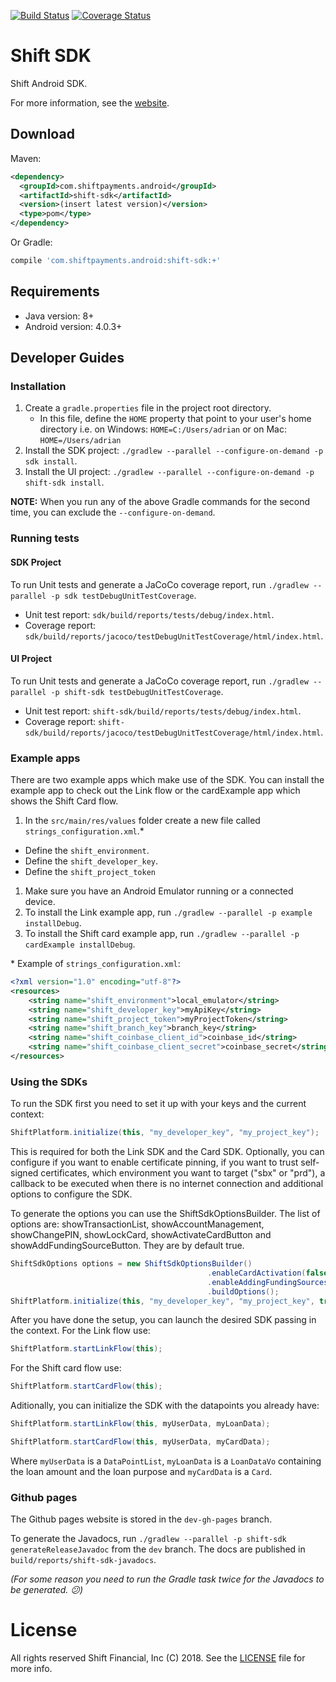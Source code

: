 [![Build Status](https://travis-ci.com/itabulous/ledgelinksdk_android.svg?token=qo11VUxzPNUqYf96JsWf)](https://travis-ci.com/itabulous/ledgelinksdk_android)
[![Coverage Status](https://coveralls.io/repos/github/itabulous/ledgelinksdk_android/badge.svg?branch=master&t=CnCHgb)](https://coveralls.io/github/itabulous/ledgelinksdk_android?branch=master)

# Shift SDK
Shift Android SDK.

For more information, see the [website](https://developer.ledge.me).

## Download

Maven:

```xml
<dependency>
  <groupId>com.shiftpayments.android</groupId>
  <artifactId>shift-sdk</artifactId>
  <version>(insert latest version)</version>
  <type>pom</type>
</dependency>
```

Or Gradle:

```groovy
compile 'com.shiftpayments.android:shift-sdk:+'
```

## Requirements

* Java version: 8+
* Android version: 4.0.3+

## Developer Guides

### Installation

1. Create a `gradle.properties` file in the project root directory.
   * In this file, define the `HOME` property that point to your user's home directory i.e. on Windows: `HOME=C:/Users/adrian` or on Mac: `HOME=/Users/adrian`
1. Install the SDK project: `./gradlew --parallel --configure-on-demand -p sdk install`.
1. Install the UI project: `./gradlew --parallel --configure-on-demand -p shift-sdk install`.

**NOTE:** When you run any of the above Gradle commands for the second time, you can exclude the `--configure-on-demand`.

### Running tests

#### SDK Project

To run Unit tests and generate a JaCoCo coverage report, run `./gradlew --parallel -p sdk testDebugUnitTestCoverage`.

* Unit test report: `sdk/build/reports/tests/debug/index.html`.
* Coverage report: `sdk/build/reports/jacoco/testDebugUnitTestCoverage/html/index.html`.

#### UI Project

To run Unit tests and generate a JaCoCo coverage report, run `./gradlew --parallel -p shift-sdk testDebugUnitTestCoverage`.

* Unit test report: `shift-sdk/build/reports/tests/debug/index.html`.
* Coverage report: `shift-sdk/build/reports/jacoco/testDebugUnitTestCoverage/html/index.html`.

### Example apps

There are two example apps which make use of the SDK. You can install the example app to check out the Link flow or the cardExample app which shows the Shift Card flow. 

1. In the `src/main/res/values` folder create a new file called `strings_configuration.xml`.\*
  * Define the `shift_environment`.
  * Define the `shift_developer_key`.
  * Define the `shift_project_token`
1. Make sure you have an Android Emulator running or a connected device.
1. To install the Link example app, run `./gradlew --parallel -p example installDebug`.
1. To install the Shift card example app, run `./gradlew --parallel -p cardExample installDebug`.
    

\* Example of `strings_configuration.xml`:
```xml
<?xml version="1.0" encoding="utf-8"?>
<resources>
    <string name="shift_environment">local_emulator</string>
    <string name="shift_developer_key">myApiKey</string>
    <string name="shift_project_token">myProjectToken</string>
    <string name="shift_branch_key">branch_key</string>
    <string name="shift_coinbase_client_id">coinbase_id</string>
    <string name="shift_coinbase_client_secret">coinbase_secret</string>
</resources>
```

### Using the SDKs

To run the SDK first you need to set it up with your keys and the current context:
```java
ShiftPlatform.initialize(this, "my_developer_key", "my_project_key");
```
This is required for both the Link SDK and the Card SDK.
Optionally, you can configure if you want to enable certificate pinning, if you want to trust self-signed certificates, 
which environment you want to target ("sbx" or "prd"), a callback to be executed when there is no internet connection and additional options to configure the SDK.

To generate the options you can use the ShiftSdkOptionsBuilder.
The list of options are: showTransactionList, showAccountManagement, showChangePIN, showLockCard,
showActivateCardButton and showAddFundingSourceButton. They are by default true.
```java
ShiftSdkOptions options = new ShiftSdkOptionsBuilder()
                                            .enableCardActivation(false)
                                            .enableAddingFundingSources(false)
                                            .buildOptions();
ShiftPlatform.initialize(this, "my_developer_key", "my_project_key", true, true, "sbx", onNoInternetCallback, options);
```

After you have done the setup, you can launch the desired SDK passing in the context.
For the Link flow use:
```java
ShiftPlatform.startLinkFlow(this);
```
For the Shift card flow use:
```java
ShiftPlatform.startCardFlow(this);
```

Aditionally, you can initialize the SDK with the datapoints you already have:
```java
ShiftPlatform.startLinkFlow(this, myUserData, myLoanData);
```
```java
ShiftPlatform.startCardFlow(this, myUserData, myCardData);
```

Where `myUserData` is a `DataPointList`, `myLoanData` is a `LoanDataVo` containing the loan amount and the loan purpose and `myCardData` is a `Card`.

### Github pages

The Github pages website is stored in the `dev-gh-pages` branch.

To generate the Javadocs, run `./gradlew --parallel -p shift-sdk generateReleaseJavadoc` from the `dev` branch. The docs are published in `build/reports/shift-sdk-javadocs`.

*(For some reason you need to run the Gradle task twice for the Javadocs to be generated. :confused:)*

# License

All rights reserved Shift Financial, Inc (C) 2018. See the [LICENSE](LICENSE) file for more info.
